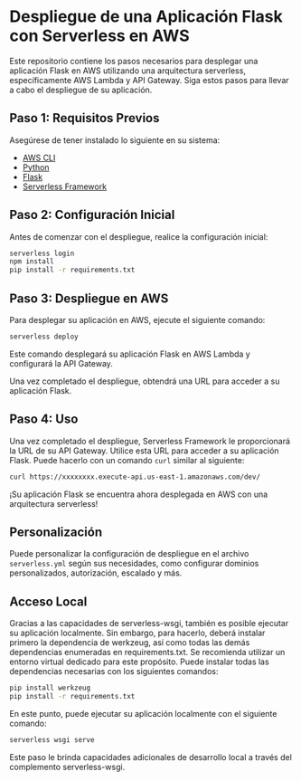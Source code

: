# Despliegue de una Aplicación Flask con Serverless en AWS

Este repositorio contiene los pasos necesarios para desplegar una aplicación Flask en AWS utilizando una arquitectura serverless, específicamente AWS Lambda y API Gateway. Siga estos pasos para llevar a cabo el despliegue de su aplicación.

## Paso 1: Requisitos Previos

Asegúrese de tener instalado lo siguiente en su sistema:

- [AWS CLI](https://aws.amazon.com/cli/)
- [Python](https://www.python.org/downloads/)
- [Flask](https://flask.palletsprojects.com/en/2.1.x/)
- [Serverless Framework](https://www.serverless.com/)

## Paso 2: Configuración Inicial

Antes de comenzar con el despliegue, realice la configuración inicial:

```bash
serverless login
npm install
pip install -r requirements.txt
```

## Paso 3: Despliegue en AWS

Para desplegar su aplicación en AWS, ejecute el siguiente comando:

```bash
serverless deploy
```

Este comando desplegará su aplicación Flask en AWS Lambda y configurará la API Gateway.

Una vez completado el despliegue, obtendrá una URL para acceder a su aplicación Flask.

## Paso 4: Uso

Una vez completado el despliegue, Serverless Framework le proporcionará la URL de su API Gateway. Utilice esta URL para acceder a su aplicación Flask. Puede hacerlo con un comando `curl` similar al siguiente:

```bash
curl https://xxxxxxxx.execute-api.us-east-1.amazonaws.com/dev/
```

¡Su aplicación Flask se encuentra ahora desplegada en AWS con una arquitectura serverless!

## Personalización

Puede personalizar la configuración de despliegue en el archivo `serverless.yml` según sus necesidades, como configurar dominios personalizados, autorización, escalado y más.

## Acceso Local

Gracias a las capacidades de serverless-wsgi, también es posible ejecutar su aplicación localmente. Sin embargo, para hacerlo, deberá instalar primero la dependencia de werkzeug, así como todas las demás dependencias enumeradas en requirements.txt. Se recomienda utilizar un entorno virtual dedicado para este propósito. Puede instalar todas las dependencias necesarias con los siguientes comandos:

```bash
pip install werkzeug
pip install -r requirements.txt
```

En este punto, puede ejecutar su aplicación localmente con el siguiente comando:

```bash
serverless wsgi serve
```

Este paso le brinda capacidades adicionales de desarrollo local a través del complemento serverless-wsgi.